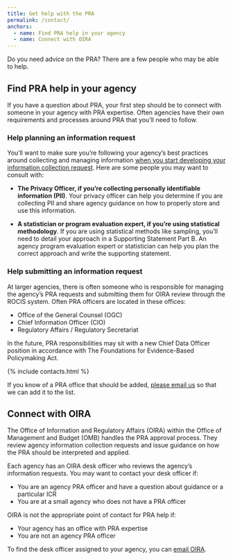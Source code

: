 ```yaml
---
title: Get help with the PRA
permalink: /contact/
anchors:
  - name: Find PRA help in your agency
  - name: Connect with OIRA
---
```


Do you need advice on the PRA? There are a few people who may be able to help.

## Find PRA help in your agency

If you have a question about PRA, your first step should be to connect with someone in your agency with PRA expertise. Often agencies have their own requirements and processes around PRA that you’ll need to follow.

### Help planning an information request

You’ll want to make sure you’re following your agency’s best practices around collecting and managing information [when you start developing your information collection request]({{'/clearance-process/#develop-the-information-collection-request-within-your-agency'|relative_url}}). Here are some people you may want to consult with:

- **The Privacy Officer, if you’re collecting personally identifiable information (PII)**. Your privacy officer can help you determine if you are collecting PII and share agency guidance on how to properly store and use this information.

- **A statistician or program evaluation expert, if you’re using statistical methodology**. If you are using statistical methods like sampling, you’ll need to detail your approach in a Supporting Statement Part B. An agency program evaluation expert or statistician can help you plan the correct approach and write the supporting statement.

### Help submitting an information request

At larger agencies, there is often someone who is responsible for managing the agency’s PRA requests and submitting them for OIRA review through the ROCIS system. Often PRA officers are located in these offices:

- Office of the General Counsel (OGC)
- Chief Information Officer (CIO)
- Regulatory Affairs / Regulatory Secretariat

In the future, PRA responsibilities may sit with a new Chief Data Officer position in accordance with The Foundations for Evidence-Based Policymaking Act.

{% include contacts.html %}

If you know of a PRA office that should be added, [please email us](mailto:placeholder@email.com) so that we can add it to the list.

## Connect with OIRA

The Office of Information and Regulatory Affairs (OIRA) within the Office of Management and Budget (OMB) handles the PRA approval process. They review agency information collection requests and issue guidance on how the PRA should be interpreted and applied.

Each agency has an OIRA desk officer who reviews the agency’s information requests. You may want to contact your desk officer if:

- You are an agency PRA officer and have a question about guidance or a particular ICR
- You are at a small agency who does not have a PRA officer

OIRA is not the appropriate point of contact for PRA help if:

- Your agency has an office with PRA expertise
- You are not an agency PRA officer

To find the desk officer assigned to your agency, you can [email OIRA](mailto:placeholder@email.com).
